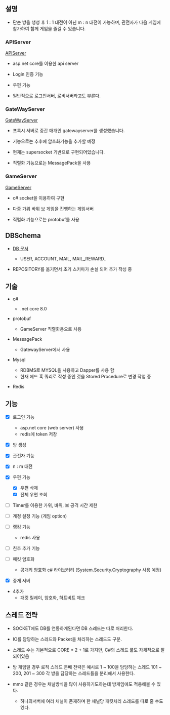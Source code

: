 ## 설명

- 단순 방을 생성 후 1 : 1 대전이 아닌 m : n 대전이 가능하며, 관전자가 다음 게임에 참가하여 함께 게임을 즐길 수 있습니다.

### APIServer

[APIServer](./APIServer)


- asp.net core를 이용한 api server

- Login 인증 기능

- 우편 기능 

- 일반적으로 로그인서버, 로비서버라고도 부른다.

### GateWayServer

[GateWayServer](./GatewayServer)

- 프록시 서버로 중간 매개인 gatewayserver를 생성했습니다.

- 기능으로는 추후에 암호화기능을 추가할 예정 

- 현재는 supersocket 기반으로 구현되어있습니다.

- 직렬화 기능으로는 MessagePack을 사용

### GameServer

[GameServer](./GameServer)

- c# socket을 이용하여 구현 

- 다중 가위 바위 보 게임을 진행하는 게임서버 

- 직렬화 기능으로는 protobuf를 사용 

## DBSchema

- [DB 문서 ](./APIServer/SCHEMA.md)
  - USER, ACCOUNT, MAIL, MAIL_REWARD.. 

- REPOSITORY를 옮기면서 초기 스키마가 손실 되어 추가 작성 중  

## 기술 

- c# 
  - .net core 8.0

- protobuf
  - GameServer 직렬화용으로 사용 
- MessagePack
  - GatewayServer에서 사용 

- Mysql
  - RDBMS로 MYSQL을 사용하고 Dapper를 사용 함 
  - 현재 에드 훅 쿼리로 작성 중인 것을 Stored Procedure로 변경 작업 중 
- Redis
  
## 기능

- [x] 로그인 기능 
  - asp.net core (web server) 사용
  - redis에 token 저장 
- [x] 방 생성

- [x] 관전자 기능

- [x] n : m 대전 

- [x] 우편 기능
  - [x] 우편 삭제 
  - [x] 전체 우편 조회

- [ ] Timer를 이용한 가위, 바위, 보 공격 시간 제한 

- [ ] 계정 설정 기능 (게임 option)

- [ ] 랭킹 기능
  - redis 사용 

- [ ] 친추 추가 기능 
- [ ] 패킷 암호화
  - 공개키 암호화 c# 라이브러리 (System.Security.Cryptography 사용 예정)

- [x] 중개 서버 
- 4추가
  - 패킷 릴레이, 암호화, 하트비트 체크 


## 스레드 전략 

- SOCKET에도 DB를 연동하게된다면 DB 스레드는 따로 처리한다.

- IO를 담당하는 스레드와 Packet을 처리하는 스레드도 구분.

- 스레드 수는 기본적으로 CORE * 2 + 1로 가지만, C#의 스레드 풀도 자체적으로 잘 되어있음 

- 방 게임일 경우 로직 스레드 분배 전략은 예시로 1 ~ 100을 담당하는 스레드 101 ~ 200, 201 ~ 300 각 방을 담당하는 스레드들을 분리해서 사용한다.

- mmo 같은 경우는 채널방식을 많이 사용하기도하는데 방게임에도 적용해볼 수 있다.
  - 하나의서버에 여러 채널이 존재하며 한 채널당 패킷처리 스레드를 따로 줄 수도있다. 
